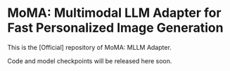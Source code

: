 # MoMA: Multimodal LLM Adapter for Fast Personalized Image Generation

This is the [Official] repository of MoMA: MLLM Adapter. 

Code and model checkpoints will be released here soon.
